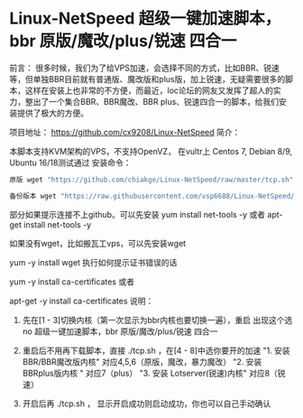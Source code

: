 # Linux-NetSpeed 超级一键加速脚本，bbr 原版/魔改/plus/锐速 四合一

前言：
很多时候，我们为了给VPS加速，会选择不同的方式，比如BBR、锐速等，但单独BBR目前就有普通版、魔改版和plus版，加上锐速，无疑需要很多的脚本，这样在安装上也非常的不方便，而最近，loc论坛的网友又发挥了超人的实力，整出了一个集合BBR、BBR魔改、BBR plus、锐速四合一的脚本，给我们安装提供了极大的方便。

项目地址：
https://github.com/cx9208/Linux-NetSpeed
简介：

本脚本支持KVM架构的VPS，不支持OpenVZ，
在vultr上 Centos 7, Debian 8/9, Ubuntu 16/18测试通过
安装命令：
```bash
原版 wget "https://github.com/chiakge/Linux-NetSpeed/raw/master/tcp.sh" && chmod +x tcp.sh && ./tcp.sh
```
```bash
备份版本 wget "https://raw.githubusercontent.com/vsp6688/Linux-NetSpeed/master/tcp.sh" && chmod +x tcp.sh && ./tcp.sh
```

部分如果提示连接不上github。可以先安装
yum install net-tools -y  或者 apt-get install net-tools -y

如果没有wget，比如搬瓦工vps，可以先安装wget

yum -y install wget
执行如何提示证书错误的话

yum -y install ca-certificates
或者

apt-get -y install ca-certificates
说明：
1. 先在[1 - 3]切换内核（第一次显示为bbr内核也要切换一遍），重启
出现这个选no
超级一键加速脚本，bbr 原版/魔改/plus/锐速 四合一

2. 重启后不用再下载脚本，直接 ./tcp.sh ，在[4 - 8]中选你要开的加速
"1. 安装 BBR/BBR魔改版内核"        对应4,5,6（原版，魔改，暴力魔改）
"2. 安装 BBRplus版内核 "                对应7（plus）
"3. 安装 Lotserver(锐速)内核"        对应8（锐速）

3. 开启后再 ./tcp.sh  ， 显示开启成功则启动成功，你也可以自己手动确认 
